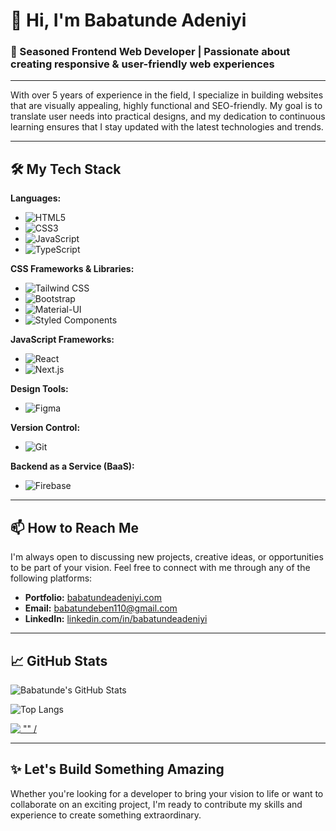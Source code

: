 # 👋 Hi, I'm Babatunde Adeniyi

### 🌟 Seasoned Frontend Web Developer | Passionate about creating responsive & user-friendly web experiences

---

With over 5 years of experience in the field, I specialize in building websites that are visually appealing, highly functional and SEO-friendly. My goal is to translate user needs into practical designs, and my dedication to continuous learning ensures that I stay updated with the latest technologies and trends.

---

## 🛠️ My Tech Stack

**Languages:**
- ![HTML5](https://img.shields.io/badge/HTML5-E34F26?style=for-the-badge&logo=html5&logoColor=white)
- ![CSS3](https://img.shields.io/badge/CSS3-1572B6?style=for-the-badge&logo=css3&logoColor=white)
- ![JavaScript](https://img.shields.io/badge/JavaScript-F7DF1E?style=for-the-badge&logo=javascript&logoColor=black)
- ![TypeScript](https://img.shields.io/badge/TypeScript-007ACC?style=for-the-badge&logo=typescript&logoColor=white)

**CSS Frameworks & Libraries:**
- ![Tailwind CSS](https://img.shields.io/badge/Tailwind_CSS-38B2AC?style=for-the-badge&logo=tailwind-css&logoColor=white)
- ![Bootstrap](https://img.shields.io/badge/Bootstrap-563D7C?style=for-the-badge&logo=bootstrap&logoColor=white)
- ![Material-UI](https://img.shields.io/badge/Material--UI-0081CB?style=for-the-badge&logo=material-ui&logoColor=white)
- ![Styled Components](https://img.shields.io/badge/Styled--Components-DB7093?style=for-the-badge&logo=styled-components&logoColor=white)

**JavaScript Frameworks:**
- ![React](https://img.shields.io/badge/React-20232A?style=for-the-badge&logo=react&logoColor=61DAFB)
- ![Next.js](https://img.shields.io/badge/Next.js-000000?style=for-the-badge&logo=nextdotjs&logoColor=white)

**Design Tools:**
- ![Figma](https://img.shields.io/badge/Figma-F24E1E?style=for-the-badge&logo=figma&logoColor=white)

**Version Control:**
- ![Git](https://img.shields.io/badge/Git-F05032?style=for-the-badge&logo=git&logoColor=white)

**Backend as a Service (BaaS):**
- ![Firebase](https://img.shields.io/badge/Firebase-FFCA28?style=for-the-badge&logo=firebase&logoColor=white)

---

## 📫 How to Reach Me

I'm always open to discussing new projects, creative ideas, or opportunities to be part of your vision. Feel free to connect with me through any of the following platforms:

- **Portfolio:** [babatundeadeniyi.com](https://babatundeadeniyi.com/)
- **Email:** [babatundeben110@gmail.com](mailto:babatundeben110@gmail.com)
- **LinkedIn:** [linkedin.com/in/babatundeadeniyi](https://www.linkedin.com/in/babatundeadeniyi)

---

## 📈 GitHub Stats

![Babatunde's GitHub Stats](https://github-readme-stats.vercel.app/api?username=babatunde-ben&show_icons=true&theme=radical)

![Top Langs](https://github-readme-stats.vercel.app/api/top-langs/?username=babatunde-ben&layout=compact&theme=radical)

<p align="left"> <a href="https://github.com/ryo-ma/github-profile-trophy"><img src="https://github-profile-trophy.vercel.app/?username=Babatunde-Ben&theme=gruvbox" alt = "" /></a> </p>

---

## ✨ Let's Build Something Amazing

Whether you're looking for a developer to bring your vision to life or want to collaborate on an exciting project, I'm ready to contribute my skills and experience to create something extraordinary.


